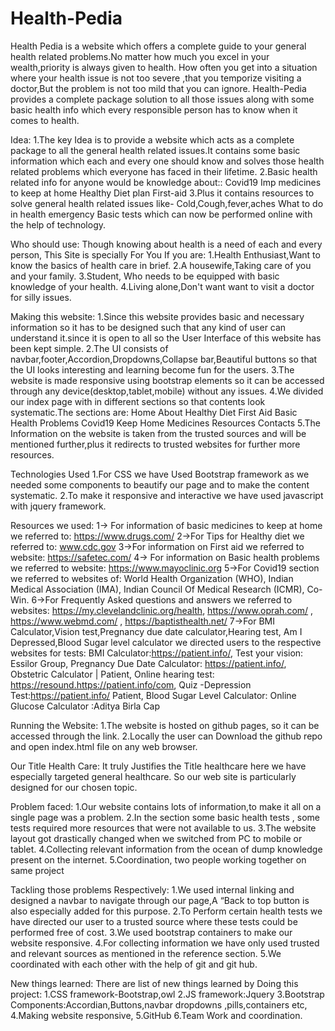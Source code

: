 # Health-Pedia
Health Pedia is a website which offers a complete guide to your general health related problems.No matter how much you excel in your wealth,priority is always given to health.
How often you get into a situation where your health issue is not too severe ,that you temporize visiting a doctor,But the problem is not too mild that you can ignore.
Health-Pedia provides a complete package solution to all those issues along with some basic health info which every responsible person has to know when it comes to health.



Idea:
1.The key Idea is to provide a website which acts as a complete package to all the general health related issues.It contains some basic information which each and every one should know and solves those health related problems which everyone has faced in their lifetime.
2.Basic health related info for anyone would be knowledge about::
Covid19
Imp medicines to keep at home
Healthy Diet plan
First-aid
3.Plus it contains resources to solve general health related issues like-
Cold,Cough,fever,aches
What to do in health emergency
Basic tests which can now be performed online with the help of technology.



Who should use:
Though knowing about health is a need of each and every person,
This Site is specially For You If you are:
1.Health Enthusiast,Want to know the basics of health care in brief.
2.A housewife,Taking care of you and your family.
3.Student, Who needs to be equipped with basic knowledge of your health.
4.Living alone,Don't want want to visit a doctor for silly issues.



Making this website:
1.Since this website provides basic and necessary information so it has to be designed such that any kind of user can understand it.since it is open to all so the User Interface of this website has been kept simple.
2.The UI consists of navbar,footer,Accordion,Dropdowns,Collapse bar,Beautiful buttons so that the UI looks interesting and learning become fun for the users.
3.The website is made responsive using bootstrap elements so it can be accessed through any device(desktop,tablet,mobile) without any issues.
4.We divided our index page with in different sections so that contents look systematic.The sections are:
  Home
  About
  Healthy Diet
  First Aid
  Basic Health Problems
  Covid19
  Keep Home Medicines
  Resources
  Contacts
5.The Information on the website is taken from the trusted sources and will be mentioned further,plus it redirects to trusted websites for further more resources.

 
 
 Technologies Used
1.For CSS we have Used Bootstrap framework as we needed some components to beautify our page and to make the content systematic.
2.To make it responsive and interactive we have used javascript with jquery framework.



Resources we used:
1-> For information of basic medicines to keep at home we referred to:
  https://www.drugs.com/
2->For Tips for Healthy diet we referred to: www.cdc.gov
3->For information on First aid we referred to website: 
  https://safetec.com/
4-> For information on Basic health problems we referred to website:
  https://www.mayoclinic.org
5->For Covid19 section we referred to websites of: World Health Organization (WHO), Indian Medical Association (IMA), Indian Council Of Medical Research (ICMR), Co-Win.
6->For Frequently Asked questions and answers we referred to websites:
	https://my.clevelandclinic.org/health, https://www.oprah.com/ ,
	https://www.webmd.com/ , https://baptisthealth.net/ 
7->For BMI Calculator,Vision test,Pregnancy due date calculator,Hearing test,
Am I Depressed,Blood Sugar level calculator we directed users to the respective websites for tests:
  BMI Calculator:https://patient.info/,
  Test your vision: Essilor Group,
  Pregnancy Due Date Calculator: https://patient.info/, 
  Obstetric Calculator | Patient, Online hearing test: https://resound.https://patient.info/com, 
  Quiz -Depression Test:https://patient.info/
  Patient, Blood Sugar Level Calculator: Online Glucose Calculator :Aditya Birla Cap





Running the Website:
1.The website is hosted on github pages, so it can be accessed through the link.
2.Locally the user can Download the github repo and open index.html file on any web browser.

Our Title Health Care:
It truly Justifies the Title healthcare here we have especially targeted general healthcare.
So our web site is particularly designed for our chosen topic.


Problem faced:
1.Our website contains lots of information,to make it all on a single page was a problem.
2.In the section some basic health tests , some tests required more resources that were not available to us.
3.The website layout got drastically changed when we switched from PC to mobile or tablet.
4.Collecting relevant information from the ocean of dump knowledge present on the internet.
5.Coordination, two people working together on same project 





Tackling those problems  Respectively:
1.We used internal linking and designed a navbar to navigate through our page,A “Back to top button is also especially added for this purpose.
2.To Perform certain health tests we have directed our user to a trusted source where these tests could be performed free of cost.
3.We used bootstrap containers to make our website responsive.
4.For collecting information we have only used trusted and relevant sources as mentioned in the reference section.
5.We coordinated with each other with the help of git and git hub. 


New things learned: 
There are list of new things learned by Doing this project:
1.CSS framework-Bootstrap,owl
2.JS framework:Jquery
3.Bootstrap Components:Accordian,Buttons,navbar dropdowns ,pills,containers etc,
4.Making website responsive,
5.GitHub
6.Team Work and coordination.
 


